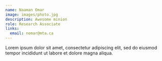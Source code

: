 ```yaml
---
name: Naaman Omar
image: images/photo.jpg
description: Awesome minion
role: Research Associate
links:
  email: nomar@mta.ca
---
```


Lorem ipsum dolor sit amet, consectetur adipiscing elit, sed do eiusmod tempor incididunt ut labore et dolore magna aliqua.
